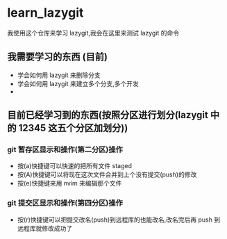 # learn_lazygit
我使用这个仓库来学习 lazygit,我会在这里来测试 lazygit 的命令
## 我需要学习的东西 (目前)
- 学会如何用 lazygit 来删除分支
- 学会如何用 lazygit 来建立多个分支,多个开发
-

## 目前已经学习到的东西(按照分区进行划分(lazygit 中的 12345 这五个分区加划分))

### git 暂存区显示和操作(第二分区)操作
- 按(a)快捷键可以快速的把所有文件 staged
- 按(A)快捷键可以将现在这次文件合并到上个没有提交(push)的修改
- 按(e)快捷键来用 nvim 来编辑那个文件
### git 提交区显示和操作(第四分区)操作

- 按(r)快捷键可以把提交改名(push)到远程库的也能改名,改名完后再 push 到远程库就修改成功了
